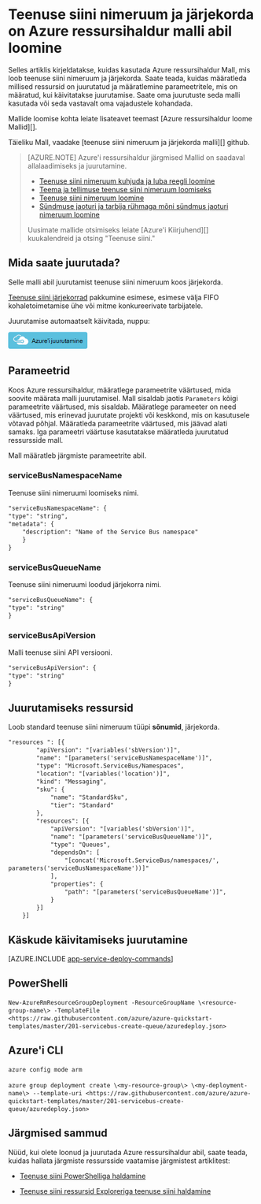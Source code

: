 <properties
    pageTitle="Luua teenuse siini nimeruum järjekorda on Azure ressursihaldur malli abil | Microsoft Azure'i"
    description="Teenuse siini nimeruum ja Azure ressursihaldur malli abil järjekorda loomine"
    services="service-bus"
    documentationCenter=".net"
    authors="sethmanheim"
    manager="timlt"
    editor=""/>

<tags
    ms.service="service-bus"
    ms.devlang="tbd"
    ms.topic="article"
    ms.tgt_pltfrm="dotnet"
    ms.workload="na"
    ms.date="10/14/2016"
    ms.author="sethm;shvija"/>

# <a name="create-a-service-bus-namespace-and-a-queue-using-an-azure-resource-manager-template"></a>Teenuse siini nimeruum ja järjekorda on Azure ressursihaldur malli abil loomine

Selles artiklis kirjeldatakse, kuidas kasutada Azure ressursihaldur Mall, mis loob teenuse siini nimeruum ja järjekorda. Saate teada, kuidas määratleda millised ressursid on juurutatud ja määratlemine parameetritele, mis on määratud, kui käivitatakse juurutamise. Saate oma juurutuste seda malli kasutada või seda vastavalt oma vajadustele kohandada.

Mallide loomise kohta leiate lisateavet teemast [Azure ressursihaldur loome Mallid][].

Täieliku Mall, vaadake [teenuse siini nimeruum ja järjekorda malli][] github.

>[AZURE.NOTE] Azure'i ressursihaldur järgmised Mallid on saadaval allalaadimiseks ja juurutamine.
>
>-    [Teenuse siini nimeruum kuhjuda ja luba reegli loomine](service-bus-resource-manager-namespace-auth-rule.md)
>-    [Teema ja tellimuse teenuse siini nimeruum loomiseks](service-bus-resource-manager-namespace-topic.md)
>-    [Teenuse siini nimeruum loomine](service-bus-resource-manager-namespace.md)
>-    [Sündmuse jaoturi ja tarbija rühmaga mõni sündmus jaoturi nimeruum loomine](../event-hubs/event-hubs-resource-manager-namespace-event-hub.md)
>
>Uusimate mallide otsimiseks leiate [Azure'i Kiirjuhend][] kuukalendreid ja otsing "Teenuse siini."

## <a name="what-will-you-deploy"></a>Mida saate juurutada?

Selle malli abil juurutamist teenuse siini nimeruum koos järjekorda.

[Teenuse siini järjekorrad](service-bus-queues-topics-subscriptions.md#queues) pakkumine esimese, esimese välja FIFO kohaletoimetamise ühe või mitme konkureerivate tarbijatele.

Juurutamise automaatselt käivitada, nuppu:

[![Azure'i juurutamine](./media/service-bus-resource-manager-namespace-queue/deploybutton.png)](https://portal.azure.com/#create/Microsoft.Template/uri/https%3A%2F%2Fraw.githubusercontent.com%2FAzure%2Fazure-quickstart-templates%2Fmaster%2F201-servicebus-create-queue%2Fazuredeploy.json)

## <a name="parameters"></a>Parameetrid

Koos Azure ressursihaldur, määratlege parameetrite väärtused, mida soovite määrata malli juurutamisel. Mall sisaldab jaotis `Parameters` kõigi parameetrite väärtused, mis sisaldab. Määratlege parameeter on need väärtused, mis erinevad juurutate projekti või keskkond, mis on kasutusele võtavad põhjal. Määratleda parameetrite väärtused, mis jäävad alati samaks. Iga parameetri väärtuse kasutatakse määratleda juurutatud ressursside mall.

Mall määratleb järgmiste parameetrite abil.

### <a name="servicebusnamespacename"></a>serviceBusNamespaceName

Teenuse siini nimeruumi loomiseks nimi.

```
"serviceBusNamespaceName": {
"type": "string",
"metadata": { 
    "description": "Name of the Service Bus namespace" 
    }
}
```

### <a name="servicebusqueuename"></a>serviceBusQueueName

Teenuse siini nimeruumi loodud järjekorra nimi.

```
"serviceBusQueueName": {
"type": "string"
}
```

### <a name="servicebusapiversion"></a>serviceBusApiVersion

Malli teenuse siini API versiooni.

```
"serviceBusApiVersion": {
"type": "string"
}
```

## <a name="resources-to-deploy"></a>Juurutamiseks ressursid

Loob standard teenuse siini nimeruum tüüpi **sõnumid**, järjekorda.

```
"resources ": [{
        "apiVersion": "[variables('sbVersion')]",
        "name": "[parameters('serviceBusNamespaceName')]",
        "type": "Microsoft.ServiceBus/Namespaces",
        "location": "[variables('location')]",
        "kind": "Messaging",
        "sku": {
            "name": "StandardSku",
            "tier": "Standard"
        },
        "resources": [{
            "apiVersion": "[variables('sbVersion')]",
            "name": "[parameters('serviceBusQueueName')]",
            "type": "Queues",
            "dependsOn": [
                "[concat('Microsoft.ServiceBus/namespaces/', parameters('serviceBusNamespaceName'))]"
            ],
            "properties": {
                "path": "[parameters('serviceBusQueueName')]",
            }
        }]
    }]
```

## <a name="commands-to-run-deployment"></a>Käskude käivitamiseks juurutamine

[AZURE.INCLUDE [app-service-deploy-commands](../../includes/app-service-deploy-commands.md)]

## <a name="powershell"></a>PowerShelli

```
New-AzureRmResourceGroupDeployment -ResourceGroupName \<resource-group-name\> -TemplateFile <https://raw.githubusercontent.com/azure/azure-quickstart-templates/master/201-servicebus-create-queue/azuredeploy.json>
```

## <a name="azure-cli"></a>Azure'i CLI

```
azure config mode arm

azure group deployment create \<my-resource-group\> \<my-deployment-name\> --template-uri <https://raw.githubusercontent.com/azure/azure-quickstart-templates/master/201-servicebus-create-queue/azuredeploy.json>
```

## <a name="next-steps"></a>Järgmised sammud

Nüüd, kui olete loonud ja juurutada Azure ressursihaldur abil, saate teada, kuidas hallata järgmiste ressursside vaatamise järgmistest artiklitest:

- [Teenuse siini PowerShelliga haldamine](service-bus-powershell-how-to-provision.md)
- [Teenuse siini ressursid Exploreriga teenuse siini haldamine](https://code.msdn.microsoft.com/Service-Bus-Explorer-f2abca5a)


  [Azure'i ressursihaldur mallide koostamine]: ../resource-group-authoring-templates.md
  [Teenuse siini nimeruum ja järjekorda Mall]: https://github.com/Azure/azure-quickstart-templates/blob/master/201-servicebus-create-queue/
  [Azure'i Kiirjuhend Mallid]: https://azure.microsoft.com/documentation/templates/?term=service+bus
  [Learn more about Service Bus queues]: service-bus-queues-topics-subscriptions.md
  [Using Azure PowerShell with Azure Resource Manager]: ../powershell-azure-resource-manager.md
  [Using the Azure CLI for Mac, Linux, and Windows with Azure Resource Management]: ../xplat-cli-azure-resource-manager.md
